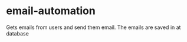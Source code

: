 # email-automation
 Gets emails from users and send them email. The emails are saved in at database
